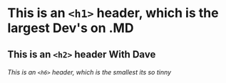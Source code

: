 # This is an `<h1>` header, which is the largest Dev's on .MD

## This is an `<h2>` header With Dave

###### This is an `<h6>` header, which is the smallest its so tinny

